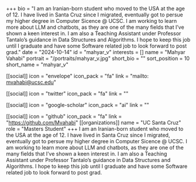 +++
bio = "I am an Iranian-born student who moved to the USA at the age of 12. I have lived in Santa Cruz since I migrated, eventually got to persue my higher degree in Computer Sicence @ UCSC. I am working to learn more about LLM and chatbots, as they are one of the many fields that I’ve shown a keen interest in. I am also a Teaching Assistant under Professor Tantalo’s guidance in Data Structures and Algorithms. I hope to keep this job until I graduate and have some Software related job to look forward to post grad." 
date = "2024-10-14" 
id = "mahyar_v" 
interests = [] 
name = "Mahyar Vahabi" 
portrait = "/portraits/mahyar_v.jpg" 
short_bio = "" 
sort_position = 10
 short_name = "mahyar_v" 

[[social]] 
    icon = "envelope" 
    icon_pack = "fa" 
    link = "mailto: mvahabi@ucsc.edu"

 [[social]] 
    icon = "twitter" 
    icon_pack = "fa" 
    link = "" 

[[social]] 
    icon = "google-scholar" 
    icon_pack = "ai" 
    link = "" 

[[social]] 
    icon = "github" 
    icon_pack = "fa" 
    link = "https://github.com/Mvahabi" 
[[organizations]] 
     name = "UC Santa Cruz" 
      role = "Masters Student" 
+++
I am an Iranian-born student who moved to the USA at the age of 12. I have lived in Santa Cruz since I migrated, eventually got to persue my higher degree in Computer Sicence @ UCSC. I am working to learn more about LLM and chatbots, as they are one of the many fields that I’ve shown a keen interest in. I am also a Teaching Assistant under Professor Tantalo’s guidance in Data Structures and Algorithms. I hope to keep this job until I graduate and have some Software related job to look forward to post grad.
